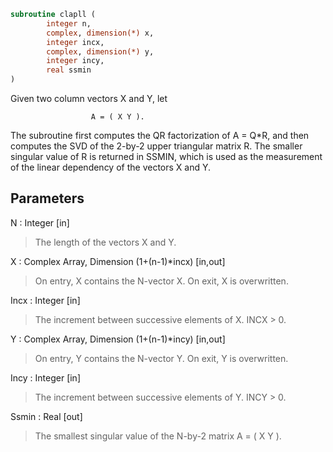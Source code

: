 ```fortran
subroutine clapll (
		integer n,
		complex, dimension(*) x,
		integer incx,
		complex, dimension(*) y,
		integer incy,
		real ssmin
)
```

 Given two column vectors X and Y, let

                      A = ( X Y ).

 The subroutine first computes the QR factorization of A = Q*R,
 and then computes the SVD of the 2-by-2 upper triangular matrix R.
 The smaller singular value of R is returned in SSMIN, which is used
 as the measurement of the linear dependency of the vectors X and Y.

## Parameters
N : Integer [in]
> The length of the vectors X and Y.

X : Complex Array, Dimension (1+(n-1)*incx) [in,out]
> On entry, X contains the N-vector X.
> On exit, X is overwritten.

Incx : Integer [in]
> The increment between successive elements of X. INCX > 0.

Y : Complex Array, Dimension (1+(n-1)*incy) [in,out]
> On entry, Y contains the N-vector Y.
> On exit, Y is overwritten.

Incy : Integer [in]
> The increment between successive elements of Y. INCY > 0.

Ssmin : Real [out]
> The smallest singular value of the N-by-2 matrix A = ( X Y ).

